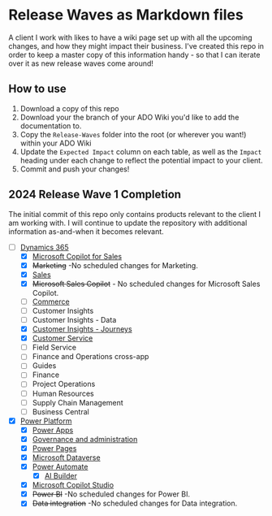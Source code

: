 # Release Waves as Markdown files

A client I work with likes to have a wiki page set up with all the upcoming changes, and how they might impact their business. I've created this repo in order to keep a master copy of this information handy - so that I can iterate over it as new release waves come around!

## How to use

1. Download a copy of this repo
2. Download your the branch of your ADO Wiki you'd like to add the documentation to.
3. Copy the `Release-Waves` folder into the root (or wherever you want!) within your ADO Wiki
4. Update the `Expected Impact` column on each table, as well as the `Impact` heading under each change to reflect the potential impact to your client.
5. Commit and push your changes!

## 2024 Release Wave 1 Completion

The initial commit of this repo only contains products relevant to the client I am working with. I will continue to update the repository with additional information as-and-when it becomes relevant.

- [ ] [Dynamics 365](./Release-Waves/2024---Release-Wave-1/Dynamics-365.md)
  - [x] [Microsoft Copilot for Sales](./Release-Waves/2024---Release-Wave-1/Dynamics-365/Microsoft-Copilot-for-Sales.md)
  - [x] ~~Marketing~~ -No scheduled changes for Marketing.
  - [x] [Sales](./Release-Waves/2024---Release-Wave-1/Dynamics-365/Sales.md)
  - [x] ~~Microsoft Sales Copilot~~ - No scheduled changes for Microsoft Sales Copilot.
  - [ ] [Commerce](./Release-Waves/2024---Release-Wave-1/Dynamics-365/Commerce.md)
  - [ ] Customer Insights
  - [ ] Customer Insights - Data
  - [x] [Customer Insights - Journeys](./Release-Waves/2024---Release-Wave-1/Dynamics-365/Customer-Insights-(Journeys).md)
  - [x] [Customer Service](./Release-Waves/2024---Release-Wave-1/Dynamics-365/Customer-Service.md)
  - [ ] Field Service
  - [ ] Finance and Operations cross-app
  - [ ] Guides
  - [ ] Finance
  - [ ] Project Operations
  - [ ] Human Resources
  - [ ] Supply Chain Management
  - [ ] Business Central
- [x] [Power Platform](./Release-Waves/2024---Release-Wave-1/Power-Platform.md)
  - [x] [Power Apps](./Release-Waves/2024---Release-Wave-1/Power-Platform/Power-Apps.md)
  - [x] [Governance and administration](./Release-Waves/2024---Release-Wave-1/Power-Platform/Governance-and-administration.md)
  - [x] [Power Pages](./Release-Waves/2024---Release-Wave-1/Power-Platform/Power-Pages.md)
  - [x] [Microsoft Dataverse](./Release-Waves/2024---Release-Wave-1/Power-Platform/Microsoft-Dataverse.md)
  - [x] [Power Automate](./Release-Waves/2024---Release-Wave-1/Power-Platform/Power-Automate.md)
    - [x] [AI Builder](./Release-Waves/2024---Release-Wave-1/Power-Platform/Power-Automate/AI-Builder.md)
  - [x] [Microsoft Copilot Studio](./Release-Waves/2024---Release-Wave-1/Power-Platform/Microsoft-Copilot-Studio.md)
  - [x] ~~Power BI~~ -No scheduled changes for Power BI.
  - [x] ~~Data integration~~  -No scheduled changes for Data integration.